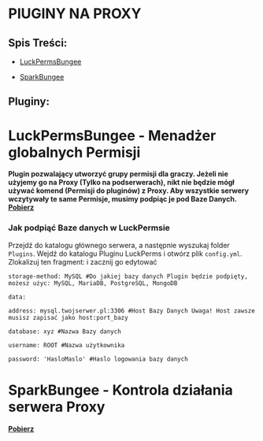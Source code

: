 # PlUGINY NA PROXY

## Spis Treści:
- [LuckPermsBungee](https://github.com/vBagieta/Minecraft/blob/main/Pluginy/pluginy-proxy.md#luckpermsbungee)

- [SparkBungee](https://github.com/vBagieta/Minecraft/blob/main/Pluginy/pluginy-proxy.md#sparkbungee)


## Pluginy:

# LuckPermsBungee - Menadżer globalnych Permisji
**Plugin pozwalający utworzyć grupy permisji dla graczy. Jeżeli nie użyjemy go na Proxy (Tylko na podserwerach), nikt nie będzie mógł używać komend (Permisji do pluginów) z Proxy. Aby wszystkie serwery wczytywały te same Permisje, musimy podpiąc je pod Baze Danych. [Pobierz](https://luckperms.net/download)**

### Jak podpiąć Baze danych w LuckPermsie
Przejdź do katalogu głównego serwera, a następnie wyszukaj folder `Plugins`. Wejdź do katalogu Pluginu LuckPerms i otwórz plik `config.yml`.
Zlokalizuj ten fragment: i zacznij go edytować

`storage-method: MySQL #Do jakiej bazy danych Plugin będzie podpięty,  możesz użyc: MySQL, MariaDB, PostgreSQL, MongoDB`

`data:`

  `address: mysql.twojserwer.pl:3306 #Host Bazy Danych Uwaga! Host zawsze musisz zapisać jako host:port_bazy`

  `database: xyz #Nazwa Bazy danych`

  `username: ROOT #Nazwa użytkownika`
  
  `password: 'HasloMaslo' #Haslo logowania bazy danych`
  
# SparkBungee - Kontrola działania serwera Proxy
**[Pobierz](https://spark.lucko.me/download)** 

